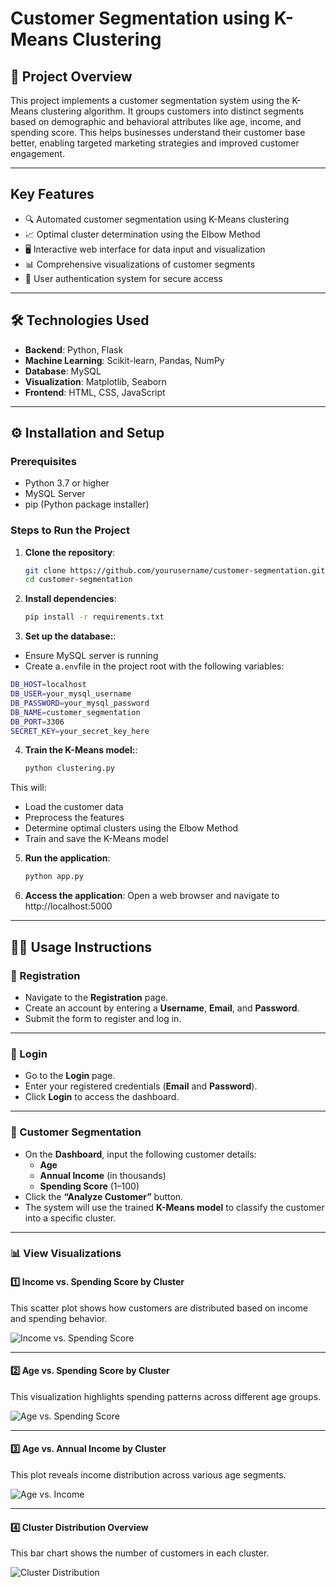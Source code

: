 # Customer Segmentation using K-Means Clustering

## 📌 Project Overview
This project implements a customer segmentation system using the K-Means clustering algorithm. It groups customers into distinct segments based on demographic and behavioral attributes like age, income, and spending score. This helps businesses understand their customer base better, enabling targeted marketing strategies and improved customer engagement.

---

## Key Features
- 🔍 Automated customer segmentation using K-Means clustering  
- 📈 Optimal cluster determination using the Elbow Method  
- 🖥️ Interactive web interface for data input and visualization  
- 📊 Comprehensive visualizations of customer segments  
- 🔐 User authentication system for secure access  

---

## 🛠️ Technologies Used
- **Backend**: Python, Flask  
- **Machine Learning**: Scikit-learn, Pandas, NumPy  
- **Database**: MySQL  
- **Visualization**: Matplotlib, Seaborn  
- **Frontend**: HTML, CSS, JavaScript  

---

## ⚙️ Installation and Setup

### Prerequisites
- Python 3.7 or higher  
- MySQL Server  
- pip (Python package installer)  

### Steps to Run the Project

1. **Clone the repository**:
   ```bash
   git clone https://github.com/yourusername/customer-segmentation.git
   cd customer-segmentation

2. **Install dependencies**:
   ```bash
   pip install -r requirements.txt

3. **Set up the database:**:
- Ensure MySQL server is running  
- Create a```.env```file in the project root with the following variables:
```bash
DB_HOST=localhost
DB_USER=your_mysql_username
DB_PASSWORD=your_mysql_password
DB_NAME=customer_segmentation
DB_PORT=3306
SECRET_KEY=your_secret_key_here
```
4. **Train the K-Means model:**:
   ```bash
   python clustering.py
  This will:
- Load the customer data 
- Preprocess the features
- Determine optimal clusters using the Elbow Method
- Train and save the K-Means model

5. **Run the application**:
   ```bash
   python app.py
   ```
6. **Access the application**:
Open a web browser and navigate to http://localhost:5000

---
## 🧑‍💼 Usage Instructions

### 🔐 Registration
- Navigate to the **Registration** page.
- Create an account by entering a **Username**, **Email**, and **Password**.
- Submit the form to register and log in.

---

### 🔑 Login
- Go to the **Login** page.
- Enter your registered credentials (**Email** and **Password**).
- Click **Login** to access the dashboard.

---

### 👤 Customer Segmentation
- On the **Dashboard**, input the following customer details:
  - **Age**
  - **Annual Income** (in thousands)
  - **Spending Score** (1–100)
- Click the **“Analyze Customer”** button.
- The system will use the trained **K-Means model** to classify the customer into a specific cluster.

---

### 📊 View Visualizations

#### 1️⃣ Income vs. Spending Score by Cluster
This scatter plot shows how customers are distributed based on income and spending behavior.

![Income vs. Spending Score](images/income_vs_spending.png)

---

#### 2️⃣ Age vs. Spending Score by Cluster
This visualization highlights spending patterns across different age groups.

![Age vs. Spending Score](images/age_vs_spending.png)

---

#### 3️⃣ Age vs. Annual Income by Cluster
This plot reveals income distribution across various age segments.

![Age vs. Income](images/age_vs_income.png)

---

#### 4️⃣ Cluster Distribution Overview
This bar chart shows the number of customers in each cluster.

![Cluster Distribution](images/cluster_distribution.png)

